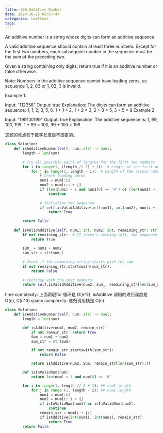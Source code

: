 ```yaml
---
title: 306 Additive Number
date: 2024-10-25 08:07:47
categories: LeetCode
tags:
---
```


An additive number is a string whose digits can form an additive sequence.

A valid additive sequence should contain at least three numbers. Except for the first two numbers, each subsequent number in the sequence must be the sum of the preceding two.

Given a string containing only digits, return true if it is an additive number or false otherwise.

Note: Numbers in the additive sequence cannot have leading zeros, so sequence 1, 2, 03 or 1, 02, 3 is invalid.

 

Example 1:

Input: "112358"
Output: true
Explanation: 
The digits can form an additive sequence: 1, 1, 2, 3, 5, 8. 
1 + 1 = 2, 1 + 2 = 3, 2 + 3 = 5, 3 + 5 = 8
Example 2:

Input: "199100199"
Output: true
Explanation: 
The additive sequence is: 1, 99, 100, 199. 
1 + 99 = 100, 99 + 100 = 199

这题的难点在于数字长度是不固定的。

```python
class Solution:
    def isAdditiveNumber(self, num: str) -> bool:
        length = len(num)
        
        # Try all possible pairs of lengths for the first two numbers
        for i in range(1, (length // 2) + 1):  # Length of the first number
            for j in range(1, length - i):  # Length of the second number
                # Check leading zeros
                num1 = num[:i]
                num2 = num[i:i + j]
                if (len(num1) > 1 and num1[0] == '0') or (len(num2) > 1 and num2[0] == '0'):
                    continue
                
                # Initialize the sequence
                if self.isValidAdditive(int(num1), int(num2), num[i + j:]):
                    return True
        
        return False
    
    def isValidAdditive(self, num1: int, num2: int, remaining_str: str) -> bool:
        if not remaining_str:  # If there's nothing left, the sequence is valid
            return True
        
        sum_ = num1 + num2
        sum_str = str(sum_)
        
        # Check if the remaining string starts with the sum
        if not remaining_str.startswith(sum_str):
            return False
        
        # Continue with the next numbers
        return self.isValidAdditive(num2, sum_, remaining_str[len(sum_str):])
```

time complexity: 上面两层for 循环是 O(n^2), isAdditive 调用的递归深度是 O(n), O(n^3)
space complexity: 递归调用栈是 O(n) 

```python
class Solution:
    def isAdditiveNumber(self, num: str) -> bool:
        length = len(num)

        def isAdditive(num1, num2, remain_str):
            if not remain_str: return True
            Sum = num1 + num2
            sum_str = str(Sum)

            if not remain_str.startswith(sum_str):
                return False

            return isAdditive(num2, Sum, remain_str[len(sum_str):])

        def isInValidNum(num):
            return len(num) > 1 and num[0] == '0'

        for i in range(1, length // 2 + 1): ## num1 length
            for j in range (1, length - i): ## num2 length
                num1 = num[:i]
                num2 = num[i: i + j]
                if isInValidNum(num1) or isInValidNum(num2):
                    continue
                remain_str = num[i + j:]
                if isAdditive(int(num1), int(num2), remain_str):
                    return True
        return False
```
